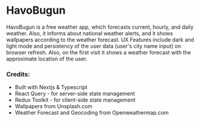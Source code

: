 # HavoBugun

HavoBugun is a free weather app, which forecasts current, hourly, and daily weather. Also, it informs about national weather alerts, and it shows wallpapers according to the weather forecast.
UX Features include dark and light mode and persistency of the user data (user's city name input) on browser refresh. Also, on the first visit it shows a weather forecast with the approximate location of the user.

### Credits:

-   Built with Nextjs & Typescript
-   React Query - for server-side state management
-   Redux Toolkit - for client-side state management
-   Wallpapers from Unsplash.com
-   Weather Forecast and Geocoding from Openweathermap.com
